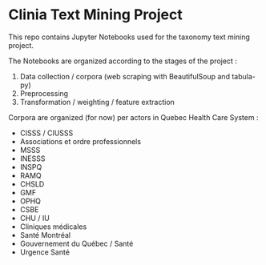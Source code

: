 # Clinia Text Mining Project

This repo contains Jupyter Notebooks used for the taxonomy text mining project. 

The Notebooks are organized according to the stages of the project : 

1. Data collection / corpora (web scraping with BeautifulSoup and tabula-py)
2. Preprocessing
3. Transformation / weighting / feature extraction
  
  
Corpora are organized (for now) per actors in Quebec Health Care System :
- CISSS / CIUSSS
- Associations et ordre professionnels
- MSSS
- INESSS
- INSPQ
- RAMQ
- CHSLD
- GMF
- OPHQ
- CSBE
- CHU / IU
- Cliniques médicales
- Santé Montréal
- Gouvernement du Québec / Santé
- Urgence Santé
